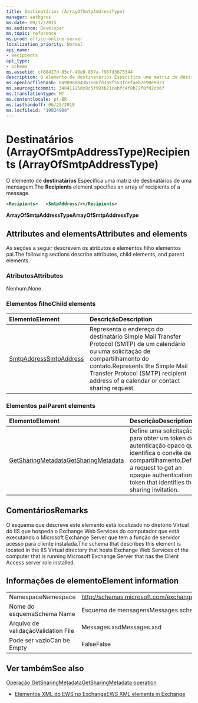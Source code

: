 ```yaml
---
title: Destinatários (ArrayOfSmtpAddressType)
manager: sethgros
ms.date: 09/17/2015
ms.audience: Developer
ms.topic: reference
ms.prod: office-online-server
localization_priority: Normal
api_name:
- Recipients
api_type:
- schema
ms.assetid: cf68417d-85cf-49e0-857a-f987d3675344
description: O elemento de destinatários Especifica uma matriz de destinatários de uma mensagem.
ms.openlocfilehash: 8490988043b1e06fd3a8f553fcefaeb2e90e9d31
ms.sourcegitcommit: 34041125dc8c5f993b21cebfc4f8b72f0fd2cb6f
ms.translationtype: MT
ms.contentlocale: pt-BR
ms.lasthandoff: 06/25/2018
ms.locfileid: "19824988"
---
```

# <a name="recipients-arrayofsmtpaddresstype"></a><span data-ttu-id="0517a-103">Destinatários (ArrayOfSmtpAddressType)</span><span class="sxs-lookup"><span data-stu-id="0517a-103">Recipients (ArrayOfSmtpAddressType)</span></span>

<span data-ttu-id="0517a-104">O elemento de **destinatários** Especifica uma matriz de destinatários de uma mensagem.</span><span class="sxs-lookup"><span data-stu-id="0517a-104">The **Recipients** element specifies an array of recipients of a message.</span></span> 
  
```xml
<Recipients>   <SmtpAddress/></Recipients>
```

 <span data-ttu-id="0517a-105">**ArrayOfSmtpAddressType**</span><span class="sxs-lookup"><span data-stu-id="0517a-105">**ArrayOfSmtpAddressType**</span></span>
## <a name="attributes-and-elements"></a><span data-ttu-id="0517a-106">Attributes and elements</span><span class="sxs-lookup"><span data-stu-id="0517a-106">Attributes and elements</span></span>

<span data-ttu-id="0517a-107">As seções a seguir descrevem os atributos e elementos filho elementos pai.</span><span class="sxs-lookup"><span data-stu-id="0517a-107">The following sections describe attributes, child elements, and parent elements.</span></span>
  
### <a name="attributes"></a><span data-ttu-id="0517a-108">Atributos</span><span class="sxs-lookup"><span data-stu-id="0517a-108">Attributes</span></span>

<span data-ttu-id="0517a-109">Nenhum.</span><span class="sxs-lookup"><span data-stu-id="0517a-109">None.</span></span>
  
### <a name="child-elements"></a><span data-ttu-id="0517a-110">Elementos filho</span><span class="sxs-lookup"><span data-stu-id="0517a-110">Child elements</span></span>

|<span data-ttu-id="0517a-111">**Elemento**</span><span class="sxs-lookup"><span data-stu-id="0517a-111">**Element**</span></span>|<span data-ttu-id="0517a-112">**Descrição**</span><span class="sxs-lookup"><span data-stu-id="0517a-112">**Description**</span></span>|
|:-----|:-----|
|[<span data-ttu-id="0517a-113">SmtpAddress</span><span class="sxs-lookup"><span data-stu-id="0517a-113">SmtpAddress</span></span>](smtpaddress.md) <br/> |<span data-ttu-id="0517a-114">Representa o endereço do destinatário Simple Mail Transfer Protocol (SMTP) de um calendário ou uma solicitação de compartilhamento do contato.</span><span class="sxs-lookup"><span data-stu-id="0517a-114">Represents the Simple Mail Transfer Protocol (SMTP) recipient address of a calendar or contact sharing request.</span></span>  <br/> |
   
### <a name="parent-elements"></a><span data-ttu-id="0517a-115">Elementos pai</span><span class="sxs-lookup"><span data-stu-id="0517a-115">Parent elements</span></span>

|<span data-ttu-id="0517a-116">**Elemento**</span><span class="sxs-lookup"><span data-stu-id="0517a-116">**Element**</span></span>|<span data-ttu-id="0517a-117">**Descrição**</span><span class="sxs-lookup"><span data-stu-id="0517a-117">**Description**</span></span>|
|:-----|:-----|
|[<span data-ttu-id="0517a-118">GetSharingMetadata</span><span class="sxs-lookup"><span data-stu-id="0517a-118">GetSharingMetadata</span></span>](getsharingmetadata.md) <br/> |<span data-ttu-id="0517a-119">Define uma solicitação para obter um token de autenticação opaco que identifica o convite de compartilhamento.</span><span class="sxs-lookup"><span data-stu-id="0517a-119">Defines a request to get an opaque authentication token that identifies the sharing invitation.</span></span>  <br/> |
   
## <a name="remarks"></a><span data-ttu-id="0517a-120">Comentários</span><span class="sxs-lookup"><span data-stu-id="0517a-120">Remarks</span></span>

<span data-ttu-id="0517a-121">O esquema que descreve este elemento está localizado no diretório Virtual do IIS que hospeda o Exchange Web Services do computador que está executando o Microsoft Exchange Server que tem a função de servidor acesso para cliente instalada.</span><span class="sxs-lookup"><span data-stu-id="0517a-121">The schema that describes this element is located in the IIS Virtual directory that hosts Exchange Web Services of the computer that is running Microsoft Exchange Server that has the Client Access server role installed.</span></span>
  
## <a name="element-information"></a><span data-ttu-id="0517a-122">Informações de elemento</span><span class="sxs-lookup"><span data-stu-id="0517a-122">Element information</span></span>

|||
|:-----|:-----|
|<span data-ttu-id="0517a-123">Namespace</span><span class="sxs-lookup"><span data-stu-id="0517a-123">Namespace</span></span>  <br/> |http://schemas.microsoft.com/exchange/services/2006/messages  <br/> |
|<span data-ttu-id="0517a-124">Nome do esquema</span><span class="sxs-lookup"><span data-stu-id="0517a-124">Schema Name</span></span>  <br/> |<span data-ttu-id="0517a-125">Esquema de mensagens</span><span class="sxs-lookup"><span data-stu-id="0517a-125">Messages schema</span></span>  <br/> |
|<span data-ttu-id="0517a-126">Arquivo de validação</span><span class="sxs-lookup"><span data-stu-id="0517a-126">Validation File</span></span>  <br/> |<span data-ttu-id="0517a-127">Messages.xsd</span><span class="sxs-lookup"><span data-stu-id="0517a-127">Messages.xsd</span></span>  <br/> |
|<span data-ttu-id="0517a-128">Pode ser vazio</span><span class="sxs-lookup"><span data-stu-id="0517a-128">Can be Empty</span></span>  <br/> |<span data-ttu-id="0517a-129">False</span><span class="sxs-lookup"><span data-stu-id="0517a-129">False</span></span>  <br/> |
   
## <a name="see-also"></a><span data-ttu-id="0517a-130">Ver também</span><span class="sxs-lookup"><span data-stu-id="0517a-130">See also</span></span>



[<span data-ttu-id="0517a-131">Operação GetSharingMetadata</span><span class="sxs-lookup"><span data-stu-id="0517a-131">GetSharingMetadata operation</span></span>](getsharingmetadata-operation.md)


- [<span data-ttu-id="0517a-132">Elementos XML do EWS no Exchange</span><span class="sxs-lookup"><span data-stu-id="0517a-132">EWS XML elements in Exchange</span></span>](ews-xml-elements-in-exchange.md)

